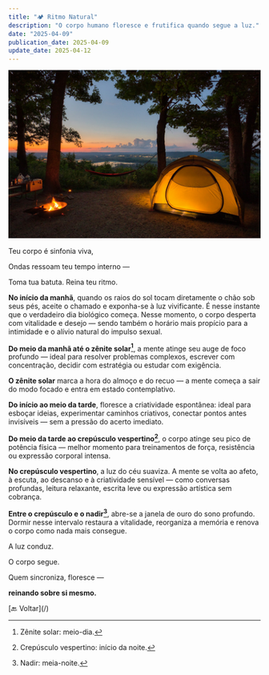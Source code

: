 ```yaml
---
title: "🏕️ Ritmo Natural"
description: "O corpo humano floresce e frutifica quando segue a luz."
date: "2025-04-09"
publication_date: 2025-04-09
update_date: 2025-04-12
---
```


![[Fonte: Dave Hoefler / Unsplash]](/assets/images/dave-hoefler-a3e7yEtQxJs-unsplash.jpg "Imagem de capa")

<section class="section">
Teu corpo é sinfonia viva,

Ondas ressoam teu tempo interno —

Toma tua batuta. Reina teu ritmo.

**No início da manhã**, quando os raios do sol tocam diretamente o chão sob seus pés, aceite o chamado e exponha-se à luz vivificante. É nesse instante que o verdadeiro dia biológico começa. Nesse momento, o corpo desperta com vitalidade e desejo — sendo também o horário mais propício para a intimidade e o alívio natural do impulso sexual.

**Do meio da manhã até o zênite solar[^1]**, a mente atinge seu auge de foco profundo — ideal para resolver problemas complexos, escrever com concentração, decidir com estratégia ou estudar com exigência.

[^1]: Zênite solar: meio-dia.

**O zênite solar** marca a hora do almoço e do recuo — a mente começa a sair do modo focado e entra em estado contemplativo.

**Do início ao meio da tarde**, floresce a criatividade espontânea: ideal para esboçar ideias, experimentar caminhos criativos, conectar pontos antes invisíveis — sem a pressão do acerto imediato.

**Do meio da tarde ao crepúsculo vespertino[^2]**, o corpo atinge seu pico de potência física — melhor momento para treinamentos de força, resistência ou expressão corporal intensa.

[^2]: Crepúsculo vespertino: início da noite.

**No crepúsculo vespertino**, a luz do céu suaviza. A mente se volta ao afeto, à escuta, ao descanso e à criatividade sensível — como conversas profundas, leitura relaxante, escrita leve ou expressão artística sem cobrança.

**Entre o crepúsculo e o nadir[^3]**, abre-se a janela de ouro do sono profundo. Dormir nesse intervalo restaura a vitalidade, reorganiza a memória e renova o corpo como nada mais consegue.

[^3]: Nadir: meia-noite.

A luz conduz.

O corpo segue.

Quem sincroniza, floresce —

**reinando sobre si mesmo.**
</section>

<section class="section text-center">[🔙 Voltar](/)</section>
